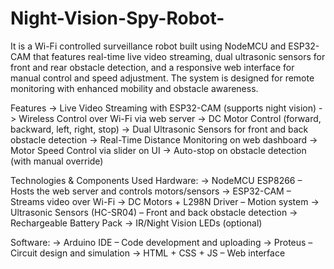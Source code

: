 # Night-Vision-Spy-Robot-
It is a Wi-Fi controlled surveillance robot built using NodeMCU and ESP32-CAM that features real-time live video streaming, dual ultrasonic sensors for front and rear obstacle detection, and a responsive web interface for manual control and speed adjustment. The system is designed for remote monitoring with enhanced mobility and obstacle awareness.

Features
-> Live Video Streaming with ESP32-CAM (supports night vision)
->  Wireless Control over Wi-Fi via web server
->  DC Motor Control (forward, backward, left, right, stop)
->  Dual Ultrasonic Sensors for front and back obstacle detection
-> Real-Time Distance Monitoring on web dashboard
->  Motor Speed Control via slider on UI
-> Auto-stop on obstacle detection (with manual override)

Technologies & Components Used
   Hardware:
-> NodeMCU ESP8266 – Hosts the web server and controls motors/sensors
-> ESP32-CAM – Streams video over Wi-Fi
-> DC Motors + L298N Driver – Motion system
-> Ultrasonic Sensors (HC-SR04) – Front and back obstacle detection
-> Rechargeable Battery Pack
-> IR/Night Vision LEDs (optional)

  Software:
-> Arduino IDE – Code development and uploading
-> Proteus – Circuit design and simulation
-> HTML + CSS + JS – Web interface
